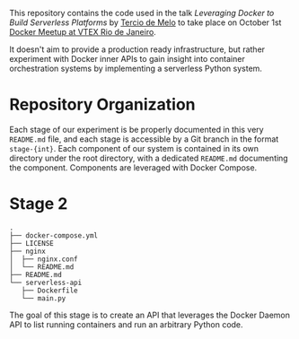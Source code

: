 This repository contains the code used in the talk _Leveraging Docker to Build Serverless Platforms_ by [Tercio de Melo](https://github.com/terciodemelo) to take place on October 1st [Docker Meetup at VTEX Rio de Janeiro](https://www.meetup.com/Docker-Rio-de-Janeiro/events/264791000/).

It doesn't aim to provide a production ready infrastructure, but rather experiment with Docker inner APIs to gain insight into container orchestration systems by implementing a serverless Python system.

# Repository Organization
Each stage of our experiment is be properly documented in this very `README.md` file, and each stage is accessible by a Git branch in the format `stage-{int}`. Each component of our system is contained in its own directory under the root directory, with a dedicated `README.md` documenting the component. Components are leveraged with Docker Compose.  

# Stage 2
```
.
├── docker-compose.yml
├── LICENSE
├── nginx
│  ├── nginx.conf
│  └── README.md
├── README.md
└── serverless-api
   ├── Dockerfile
   └── main.py
```

The goal of this stage is to create an API that leverages the Docker Daemon API to list running containers and run an arbitrary Python code.